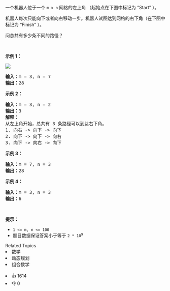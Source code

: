 <p>一个机器人位于一个 <code>m x n</code><em>&nbsp;</em>网格的左上角 （起始点在下图中标记为 “Start” ）。</p>

<p>机器人每次只能向下或者向右移动一步。机器人试图达到网格的右下角（在下图中标记为 “Finish” ）。</p>

<p>问总共有多少条不同的路径？</p>

<p>&nbsp;</p>

<p><strong>示例 1：</strong></p> 
<img src="https://assets.leetcode.com/uploads/2018/10/22/robot_maze.png" /> 
<pre>
<strong>输入：</strong>m = 3, n = 7
<strong>输出：</strong>28</pre>

<p><strong>示例 2：</strong></p>

<pre>
<strong>输入：</strong>m = 3, n = 2
<strong>输出：</strong>3
<strong>解释：</strong>
从左上角开始，总共有 3 条路径可以到达右下角。
1. 向右 -&gt; 向下 -&gt; 向下
2. 向下 -&gt; 向下 -&gt; 向右
3. 向下 -&gt; 向右 -&gt; 向下
</pre>

<p><strong>示例 3：</strong></p>

<pre>
<strong>输入：</strong>m = 7, n = 3
<strong>输出：</strong>28
</pre>

<p><strong>示例 4：</strong></p>

<pre>
<strong>输入：</strong>m = 3, n = 3
<strong>输出：</strong>6</pre>

<p>&nbsp;</p>

<p><strong>提示：</strong></p>

<ul> 
 <li><code>1 &lt;= m, n &lt;= 100</code></li> 
 <li>题目数据保证答案小于等于 <code>2 * 10<sup>9</sup></code></li> 
</ul>

<div><div>Related Topics</div><div><li>数学</li><li>动态规划</li><li>组合数学</li></div></div><br><div><li>👍 1614</li><li>👎 0</li></div>